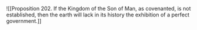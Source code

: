 ![[Proposition 202. If the Kingdom of the Son of Man, as covenanted, is not established, then the earth will lack in its history the exhibition of a perfect government.]]